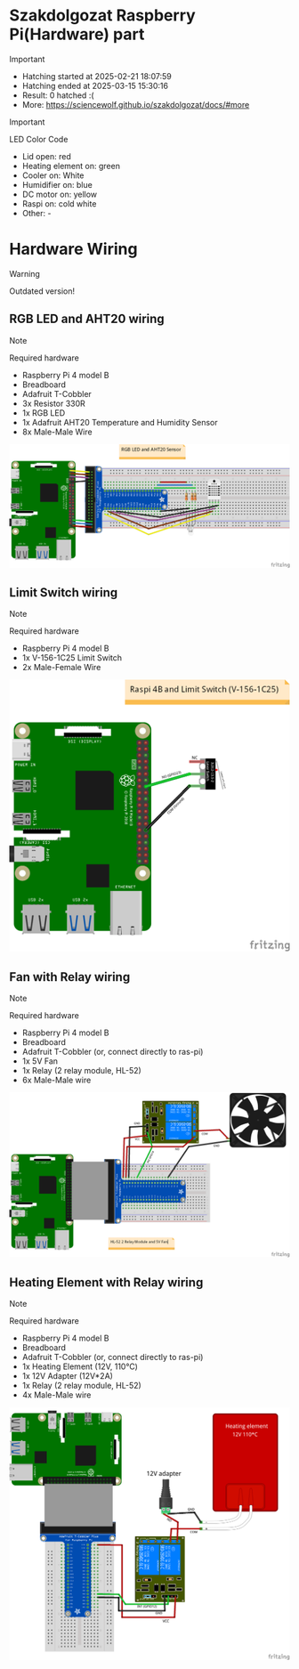 # Szakdolgozat Raspberry Pi(Hardware) part

> [!IMPORTANT]
>  - Hatching started at 2025-02-21 18:07:59 
>  - Hatching ended at 2025-03-15 15:30:16
>  - Result: 0 hatched :(
>  - More: https://sciencewolf.github.io/szakdolgozat/docs/#more

> [!IMPORTANT]
> LED Color Code

- Lid open: red
- Heating element on: green
- Cooler on: White
- Humidifier on: blue
- DC motor on: yellow
- Raspi on: cold white
- Other: -

# Hardware Wiring
> [!WARNING]
> Outdated version!

## RGB LED and AHT20 wiring

> [!NOTE]
> Required hardware

- Raspberry Pi 4 model B
- Breadboard
- Adafruit T-Cobbler
- 3x Resistor 330R
- 1x RGB LED 
- 1x Adafruit AHT20 Temperature and Humidity Sensor
- 8x Male-Male Wire

<img src="sketches/images/rgb-led-aht20-temp-hum-sensor-wiring_image.png" alt="RGB LED and AHT20 wiring" />

[//]: # (## Ultrasonic Range Sensor wiring)

[//]: # ()
[//]: # (> [!NOTE])

[//]: # (> Required hardware)

[//]: # ()
[//]: # (- Raspberry Pi 4 model B)

[//]: # (- Breadboard)

[//]: # (- 1x 1k Ohm Resistor)

[//]: # (- 1x 2k Ohm Resistor)

[//]: # (- 1x HC-SR04 Ultrasonic Range Sensor)

[//]: # (- 4x Male-Female Wire)

[//]: # (- 4x Male-Male Wire)

[//]: # (- 2x Jumper&#40;bridge&#41; Wire)

[//]: # ()
[//]: # (<img src="sketches/images/ultrasonic-range-sensor-wiring_image.png" alt="HC-SR04 Ultrasonic Range Sensor wiring" />)

## Limit Switch wiring

> [!NOTE]
> Required hardware

- Raspberry Pi 4 model B
- 1x V-156-1C25 Limit Switch
- 2x Male-Female Wire

<img src="sketches/images/limit-switch-wiring_image.png" alt="V-156-1C25 Limit Switch wiring" />

## Fan with Relay wiring

> [!NOTE]
> Required hardware

- Raspberry Pi 4 model B
- Breadboard
- Adafruit T-Cobbler (or, connect directly to ras-pi)
- 1x 5V Fan
- 1x Relay (2 relay module, HL-52)
- 6x Male-Male wire

<img src="sketches/images/relay-and-fan-wiring_image.png" alt="Fan with Relay wiring" />

## Heating Element with Relay wiring

> [!NOTE]
> Required hardware

- Raspberry Pi 4 model B
- Breadboard
- Adafruit T-Cobbler (or, connect directly to ras-pi)
- 1x Heating Element (12V, 110℃)
- 1x 12V Adapter (12V*2A)
- 1x Relay (2 relay module, HL-52)
- 4x Male-Male wire

<img src="sketches/images/heating-element-and-relay-wiring_image.png" alt="Heating Element with Relay wiring" />

